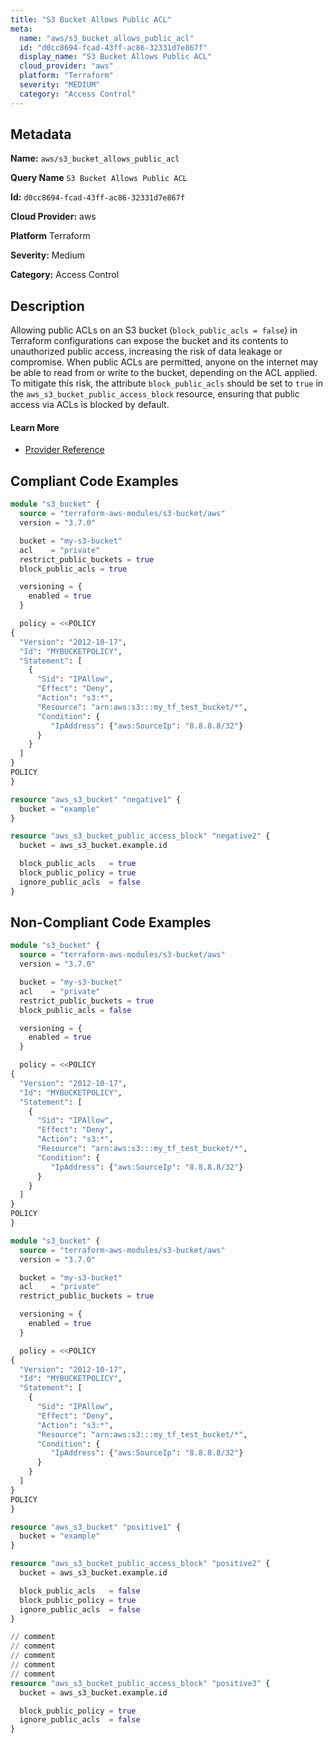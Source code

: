 ```yaml
---
title: "S3 Bucket Allows Public ACL"
meta:
  name: "aws/s3_bucket_allows_public_acl"
  id: "d0cc8694-fcad-43ff-ac86-32331d7e867f"
  display_name: "S3 Bucket Allows Public ACL"
  cloud_provider: "aws"
  platform: "Terraform"
  severity: "MEDIUM"
  category: "Access Control"
---
```

## Metadata

**Name:** `aws/s3_bucket_allows_public_acl`

**Query Name** `S3 Bucket Allows Public ACL`

**Id:** `d0cc8694-fcad-43ff-ac86-32331d7e867f`

**Cloud Provider:** aws

**Platform** Terraform

**Severity:** Medium

**Category:** Access Control

## Description
Allowing public ACLs on an S3 bucket (`block_public_acls = false`) in Terraform configurations can expose the bucket and its contents to unauthorized public access, increasing the risk of data leakage or compromise. When public ACLs are permitted, anyone on the internet may be able to read from or write to the bucket, depending on the ACL applied. To mitigate this risk, the attribute `block_public_acls` should be set to `true` in the `aws_s3_bucket_public_access_block` resource, ensuring that public access via ACLs is blocked by default.

#### Learn More

 - [Provider Reference](https://registry.terraform.io/providers/hashicorp/aws/latest/docs/resources/s3_bucket_public_access_block)


## Compliant Code Examples
```terraform
module "s3_bucket" {
  source = "terraform-aws-modules/s3-bucket/aws"
  version = "3.7.0"

  bucket = "my-s3-bucket"
  acl    = "private"
  restrict_public_buckets = true
  block_public_acls = true

  versioning = {
    enabled = true
  }

  policy = <<POLICY
{
  "Version": "2012-10-17",
  "Id": "MYBUCKETPOLICY",
  "Statement": [
    {
      "Sid": "IPAllow",
      "Effect": "Deny",
      "Action": "s3:*",
      "Resource": "arn:aws:s3:::my_tf_test_bucket/*",
      "Condition": {
         "IpAddress": {"aws:SourceIp": "8.8.8.8/32"}
      }
    }
  ]
}
POLICY
}

```

```terraform
resource "aws_s3_bucket" "negative1" {
  bucket = "example"
}

resource "aws_s3_bucket_public_access_block" "negative2" {
  bucket = aws_s3_bucket.example.id

  block_public_acls   = true
  block_public_policy = true
  ignore_public_acls  = false
}
```
## Non-Compliant Code Examples
```terraform
module "s3_bucket" {
  source = "terraform-aws-modules/s3-bucket/aws"
  version = "3.7.0"

  bucket = "my-s3-bucket"
  acl    = "private"
  restrict_public_buckets = true
  block_public_acls = false

  versioning = {
    enabled = true
  }

  policy = <<POLICY
{
  "Version": "2012-10-17",
  "Id": "MYBUCKETPOLICY",
  "Statement": [
    {
      "Sid": "IPAllow",
      "Effect": "Deny",
      "Action": "s3:*",
      "Resource": "arn:aws:s3:::my_tf_test_bucket/*",
      "Condition": {
         "IpAddress": {"aws:SourceIp": "8.8.8.8/32"}
      }
    }
  ]
}
POLICY
}

```

```terraform
module "s3_bucket" {
  source = "terraform-aws-modules/s3-bucket/aws"
  version = "3.7.0"

  bucket = "my-s3-bucket"
  acl    = "private"
  restrict_public_buckets = true

  versioning = {
    enabled = true
  }

  policy = <<POLICY
{
  "Version": "2012-10-17",
  "Id": "MYBUCKETPOLICY",
  "Statement": [
    {
      "Sid": "IPAllow",
      "Effect": "Deny",
      "Action": "s3:*",
      "Resource": "arn:aws:s3:::my_tf_test_bucket/*",
      "Condition": {
         "IpAddress": {"aws:SourceIp": "8.8.8.8/32"}
      }
    }
  ]
}
POLICY
}

```

```terraform
resource "aws_s3_bucket" "positive1" {
  bucket = "example"
}

resource "aws_s3_bucket_public_access_block" "positive2" {
  bucket = aws_s3_bucket.example.id

  block_public_acls   = false
  block_public_policy = true
  ignore_public_acls  = false
}

// comment
// comment
// comment
// comment
// comment
resource "aws_s3_bucket_public_access_block" "positive3" {
  bucket = aws_s3_bucket.example.id

  block_public_policy = true
  ignore_public_acls  = false
}
```